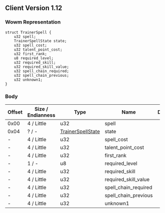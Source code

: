 ## Client Version 1.12

### Wowm Representation
```rust,ignore
struct TrainerSpell {
    u32 spell;
    TrainerSpellState state;
    u32 spell_cost;
    u32 talent_point_cost;
    u32 first_rank;
    u8 required_level;
    u32 required_skill;
    u32 required_skill_value;
    u32 spell_chain_required;
    u32 spell_chain_previous;
    u32 unknown1;
}
```
### Body
| Offset | Size / Endianness | Type | Name | Description |
| ------ | ----------------- | ---- | ---- | ----------- |
| 0x00 | 4 / Little | u32 | spell |  |
| 0x04 | ? / - | [TrainerSpellState](trainerspellstate.md) | state |  |
| - | 4 / Little | u32 | spell_cost |  |
| - | 4 / Little | u32 | talent_point_cost |  |
| - | 4 / Little | u32 | first_rank |  |
| - | 1 / - | u8 | required_level |  |
| - | 4 / Little | u32 | required_skill |  |
| - | 4 / Little | u32 | required_skill_value |  |
| - | 4 / Little | u32 | spell_chain_required |  |
| - | 4 / Little | u32 | spell_chain_previous |  |
| - | 4 / Little | u32 | unknown1 |  |
